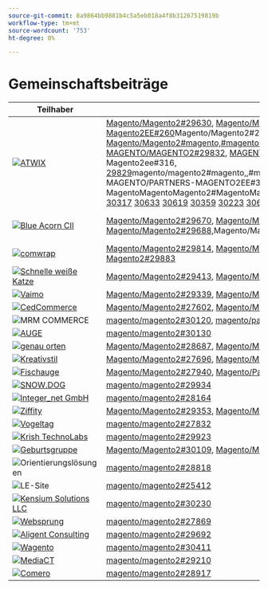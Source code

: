 ```yaml
---
source-git-commit: 8a9864bb9881b4c5a5eb018a4f8b31267519819b
workflow-type: tm+mt
source-wordcount: '753'
ht-degree: 0%

---
```

# Gemeinschaftsbeiträge

| Teilhaber | Pull-Anforderungen | Verwandte GitHub-Probleme |
| ------- | ------- | ------- |
| <a target="_blank" href="https://partners.magento.com/portal/directory/?query=Atwix"><img alt="ATWIX" src="https://avatars3.githubusercontent.com/t/2617739?s=400&v=4"></a> | [Magento/Magento2#29630](https://github.com/magento/magento2/pull/29630), [Magento/Magento2#29459](https://github.com/magento/magento2/pull/29459), [Magento/Magento2#29703](https://github.com/magento/magento2/pull/29703), [Magento/Magento2#29460](https://github.com/magento/magento2/pull/29460), [Magento/Magento2#29042](https://github.com/magento/magento2/pull/29042), [Magento/Magento2#29482](https://github.com/magento/magento2/pull/29482), [Magento/Magento2#28821](https://github.com/magento/magento2/pull/28821), [Magento/Partner-Magento2EE#260](https://github.com/magento/partners-magento2ee/pull/260)Magento/Magento2#29148[, ](https://github.com/magento/magento2/pull/29148)Magento/Magento2#29634[, Magento/Magento2#](https://github.com/magento/magento2/pull/29634), Magento/Magento2#[, Magento/Magento2#magento,#magentoMagento,#magentoMagentoMagentoMagento2,,#magentoMagentoMagentoMagentoMagentoMagentoMagentoMagentoMagentoMagentoMagentoMagentoMagentoMagentoMagentoMagentoMagentoMagentoMagentoMagento2, MAGENTO/MAGENTO2#29832](https://github.com/magento/magento2/pull/29832), [MAGENTO/PARTNER-MAGENTO2EE#264, MAGENTO/PARTNER-MAGENTO2EE#248,,,,MAGENTO/PARTNER-MAGENTO2EE#1688,,29830](https://github.com/magento/magento2/pull/29830)MAGENTO/MAGENTO2#MAGENTO20000, MAGENTO/MAGENENTO2 Magento/Partners-Magento2ee#316[, 29829](https://github.com/magento/magento2/pull/29829)magento/magento2#magento,,#magento,#magento,#magento,,#magento,,#magento,#max2,,magentoMagentoMagentoMagentoMagentoMagentoMagentoMagentoMagentoMagentoMagentoMagentoMagentoMagentoMagentoMagentoMagento2, MAGENTO/PARTNERS-MAGENTO2EE#349[, 29828](https://github.com/magento/magento2/pull/29828)MAGENTO/MAGENENTO2#PARTNERS, MAGENTO/MAGENENTO2EE#346,,,MAGENENTO/MAGENENTO2#MAGENENTO[,MAGENENTO/MAGENENTO2MAGENENTO toMagento2#29821](https://github.com/magento/magento2/pull/29821), [Magento2#29820](https://github.com/magento/magento2/pull/29820), MagentoMagentoMagento2#MagentoMagento2#Magento,MagentoMagento2#[,,MagentoMagento/Magento2#29836](https://github.com/magento/magento2/pull/29836) [ 29831](https://github.com/magento/magento2/pull/29831) [ 29822](https://github.com/magento/magento2/pull/29822) [ 28653](https://github.com/magento/magento2/pull/28653) [ 27391](https://github.com/magento/magento2/pull/27391) [ 29833](https://github.com/magento/magento2/pull/29833) [ 29904](https://github.com/magento/magento2/pull/29904) [ ](https://github.com/magento/partners-magento2ee/pull/264) [ ](https://github.com/magento/partners-magento2ee/pull/248) [ ](https://github.com/magento/partners-magento2ee/pull/168) [ 29929](https://github.com/magento/magento2/pull/29929) [ 29962](https://github.com/magento/magento2/pull/29962) [ ](https://github.com/magento/partners-magento2ee/pull/329) [ 29931](https://github.com/magento/magento2/pull/29931) [ ](https://github.com/magento/partners-magento2ee/pull/316) [ 29835](https://github.com/magento/magento2/pull/29835) [ 29834](https://github.com/magento/magento2/pull/29834) [ 30081](https://github.com/magento/magento2/pull/30081) [ 30030](https://github.com/magento/magento2/pull/30030) [ 29827](https://github.com/magento/magento2/pull/29827) [ 30049](https://github.com/magento/magento2/pull/30049) [ 30217](https://github.com/magento/magento2/pull/30217) [ 27939](https://github.com/magento/magento2/pull/27939) [ ](https://github.com/magento/partners-magento2ee/pull/279) [ 30222](https://github.com/magento/magento2/pull/30222) [ ](https://github.com/magento/partners-magento2ee/pull/349) [ 29868](https://github.com/magento/magento2/pull/29868) [ ](https://github.com/magento/partners-magento2ee/pull/346) [ 30079](https://github.com/magento/magento2/pull/30079) [ 30317](https://github.com/magento/magento2/pull/30317) [ 30633](https://github.com/magento/magento2/pull/30633) [ 30619](https://github.com/magento/magento2/pull/30619) [ 30359](https://github.com/magento/magento2/pull/30359) [ 30223](https://github.com/magento/magento2/pull/30223) [ 30630](https://github.com/magento/magento2/pull/30630) [ 29675](https://github.com/magento/magento2/pull/29675) [ 30777](https://github.com/magento/magento2/pull/30777) [ 30528](https://github.com/magento/magento2/pull/30528) [ 30525](https://github.com/magento/magento2/pull/30525) [ 30779](https://github.com/magento/magento2/pull/30779) [ 30529](https://github.com/magento/magento2/pull/30529) [ 30694](https://github.com/magento/magento2/pull/30694) [ ](https://github.com/magento/partners-magento2ee/pull/400) [ ](https://github.com/magento/partners-magento2ee/pull/401),,,MagentoMagento400000,,.Magento-Magento-Magento-Magento401 | [Magento/Magento2#29649](https://github.com/magento/magento2/issues/29649), [Magento/Magento2#29712](https://github.com/magento/magento2/issues/29712), [Magento/Magento2#29501](https://github.com/magento/magento2/issues/29501), [Magento/Magento2#29145](https://github.com/magento/magento2/issues/29145), [Magento/Magento2#29500](https://github.com/magento/magento2/issues/29500), [Magento/Magento2#28520](https://github.com/magento/magento2/issues/28520), [Magento/Magento2#28558](https://github.com/magento/magento2/issues/28558),Magento/Magento2#29648[,Magento/Magento2#29843](https://github.com/magento/magento2/issues/29648),Magento/Magento2#29845[,Magento/Magento2#](https://github.com/magento/magento2/issues/29843), Magento/Magento2#[, ](https://github.com/magento/magento2/issues/29845)magento/magento2#magento, [magento/magento2#magento,magento/magento2#magento,,,,magento/magento2#magento,#magento/magento,#magento,#magento,#magento,#magento,#magento,#magento2,,,,#magento-magento2,,,#magentoMagento2, Magento/Magento2#29846](https://github.com/magento/magento2/issues/29846), Magento/Magento2#[, Magento/Magento2#magento,#magentoMagento,#magentoMagentoMagentoMagento2,,#magentoMagentoMagentoMagentoMagentoMagentoMagentoMagentoMagentoMagentoMagentoMagentoMagentoMagentoMagentoMagentoMagentoMagentoMagentoMagento2, Magento/Magento2#29847](https://github.com/magento/magento2/issues/29847), [magento/magento2#29824](https://github.com/magento/magento2/issues/29824), magento/magento2#magento,magento/magento2#magento,magento/magento2#max,,magento/magento2#max, [magento/partners-magento2ee#29823](https://github.com/magento/magento2/issues/29823), [magento/partners-magento2ee#41029841](https://github.com/magento/magento2/issues/29841) [ 29844](https://github.com/magento/magento2/issues/29844) [ 29825](https://github.com/magento/magento2/issues/29825) [ 29531](https://github.com/magento/magento2/issues/29531) [ 29601](https://github.com/magento/magento2/issues/29601) [ 29839](https://github.com/magento/magento2/issues/29839) [ 28551](https://github.com/magento/partners-magento2ee/issues/28551) [ 29940](https://github.com/magento/magento2/issues/29940) [ 29982](https://github.com/magento/magento2/issues/29982) [ 29941](https://github.com/magento/magento2/issues/29941) [ 29842](https://github.com/magento/magento2/issues/29842) [ 29838](https://github.com/magento/magento2/issues/29838) [ 30103](https://github.com/magento/magento2/issues/30103) [ 30032](https://github.com/magento/magento2/issues/30032) [ 29848](https://github.com/magento/magento2/issues/29848) [ 30058](https://github.com/magento/magento2/issues/30058) [ 30031](https://github.com/magento/magento2/issues/30031) [ 30061](https://github.com/magento/magento2/issues/30061) [ 30561](https://github.com/magento/magento2/issues/30561) [ 30469](https://github.com/magento/magento2/issues/30469) [ 30468](https://github.com/magento/magento2/issues/30468) [ 30372](https://github.com/magento/magento2/issues/30372) [ 30683](https://github.com/magento/magento2/issues/30683) [ 30624](https://github.com/magento/magento2/issues/30624) [ 29168](https://github.com/magento/magento2/issues/29168) [ 30783](https://github.com/magento/magento2/issues/30783) [ 30916](https://github.com/magento/magento2/issues/30916) [ 30917](https://github.com/magento/magento2/issues/30917) [ 30782](https://github.com/magento/magento2/issues/30782) [ 30926](https://github.com/magento/magento2/issues/30926) [ 30625](https://github.com/magento/magento2/issues/30625) [ 30474](https://github.com/magento/partners-magento2ee/issues/30474) [ ](https://github.com/magento/partners-magento2ee/issues/410) |
| <a target="_blank" href="https://solutionpartners.adobe.com/s/directory/detail/blue+acorn+ici"><img alt="Blue Acorn CII" src="https://avatars0.githubusercontent.com/t/2916141?s=400&v=4"></a> | [Magento/Magento2#29670](https://github.com/magento/magento2/pull/29670), [Magento/Magento2#29669](https://github.com/magento/magento2/pull/29669), [Magento/Magento2#29564](https://github.com/magento/magento2/pull/29564), [Magento/Magento2#27494](https://github.com/magento/magento2/pull/27494), [Magento/Magento2#29269](https://github.com/magento/magento2/pull/29269), [Magento/Magento2#27609](https://github.com/magento/magento2/pull/27609), [Magento/Magento2#29688](https://github.com/magento/magento2/pull/29688),Magento/Magento2#29081[,Magento/Magento2#28379](https://github.com/magento/magento2/pull/29081),Magento/Magento2#29722[,Magento/Magento2#](https://github.com/magento/magento2/pull/28379), [magento/magento2#](https://github.com/magento/magento2/pull/29722), [magento/magento2#27077](https://github.com/magento/magento2/pull/27077) [ 30318](https://github.com/magento/magento2/pull/30318) [ 30010](https://github.com/magento/magento2/pull/30010) | [Magento/Magento2#29672](https://github.com/magento/magento2/issues/29672), [Magento/Magento2#29673](https://github.com/magento/magento2/issues/29673), [Magento/Magento2#29679](https://github.com/magento/magento2/issues/29679), [Magento/Magento2#29537](https://github.com/magento/magento2/issues/29537), [Magento/Magento2#25595](https://github.com/magento/magento2/issues/25595), [Magento/Magento2#29689](https://github.com/magento/magento2/issues/29689), [Magento/Magento2#28154](https://github.com/magento/magento2/issues/28154),Magento/Magento2#28428[,Magento/Magento2#27397](https://github.com/magento/magento2/issues/28428),Magento/Magento2#29729[,Magento/Magento2#](https://github.com/magento/magento2/issues/27397), [magento/magento2#](https://github.com/magento/magento2/issues/29729), [magento/magento2#29558](https://github.com/magento/magento2/issues/29558), [magento/magento2#25110](https://github.com/magento/magento2/issues/25110), [magento/magento2#25886](https://github.com/magento/magento2/issues/25886),magento/magento2#[ 28286](https://github.com/magento/magento2/issues/28286) [ 30009](https://github.com/magento/magento2/issues/30009) |
| <a target="_blank" href="https://partners.magento.com/portal/directory/?query=Comwrap"><img alt="comwrap" src="https://avatars3.githubusercontent.com/t/2637428?s=400&v=4"></a> | [Magento/Magento2#29814](https://github.com/magento/magento2/pull/29814), [Magento/Magento2#29751](https://github.com/magento/magento2/pull/29751), [Magento/Partners-Magento2EE#337](https://github.com/magento/partners-magento2ee/pull/337), [Magento/Partners-Magento2EE#328](https://github.com/magento/partners-magento2ee/pull/328), [Magento/Partners-Magento2EE#319](https://github.com/magento/partners-magento2ee/pull/319), [Magento/Magento2#30118](https://github.com/magento/magento2/pull/30118), [Magento/Magento2#30019](https://github.com/magento/magento2/pull/30019), [Magento/Magento2#29998](https://github.com/magento/magento2/pull/29998), [Magento2#29883](https://github.com/magento/magento2/pull/29883) | [Magento/Magento2#29718](https://github.com/magento/magento2/issues/29718), [Magento/Magento2#29372](https://github.com/magento/magento2/issues/29372), [Magento/Magento2#29927](https://github.com/magento/magento2/issues/29927), [Magento/Magento2#29930](https://github.com/magento/magento2/issues/29930), [Magento/Magento2#29926](https://github.com/magento/magento2/issues/29926), [Magento/Magento2#29880](https://github.com/magento/magento2/issues/29880) |
| <a target="_blank" href="https://solutionpartners.adobe.com/s/directory/detail/fast+white+cat"><img alt="Schnelle weiße Katze" src="https://avatars0.githubusercontent.com/t/3579504?s=400&v=4"></a> | [Magento/Magento2#29413](https://github.com/magento/magento2/pull/29413), [Magento/Magento2#28163](https://github.com/magento/magento2/pull/28163), [Magento/Magento2#30320](https://github.com/magento/magento2/pull/30320), [Magento/Magento2#30355](https://github.com/magento/magento2/pull/30355), [Magento/Magento2#28157](https://github.com/magento/magento2/pull/28157), [Magento/Magento2#30114](https://github.com/magento/magento2/pull/30114) | [Magento/Magento2#24060](https://github.com/magento/magento2/issues/24060), [Magento/Magento2#13401](https://github.com/magento/magento2/issues/13401), [Magento/Magento2#11175](https://github.com/magento/magento2/issues/11175), [Magento/Magento2#30296](https://github.com/magento/magento2/issues/30296), [Magento/Magento2#22503](https://github.com/magento/magento2/issues/22503), [Magento/Magento2#24091](https://github.com/magento/magento2/issues/24091), [Magento/Magento2#30073](https://github.com/magento/magento2/issues/30073) |
| <a target="_blank" href="https://partners.magento.com/portal/directory/?query=Vaimo"><img alt="Vaimo" src="https://avatars0.githubusercontent.com/t/2617778?s=400&v=4"></a> | [Magento/Magento2#29339](https://github.com/magento/magento2/pull/29339), [Magento/Magento2#28676](https://github.com/magento/magento2/pull/28676), [Magento/Magento2#29885](https://github.com/magento/magento2/pull/29885) | [Magento/Magento2#28633](https://github.com/magento/magento2/issues/28633), [Magento/Magento2#29890](https://github.com/magento/magento2/issues/29890) |
| <a target="_blank" href="https://partners.magento.com/portal/directory/?query=Cedcommerce"><img alt="CedCommerce" src="https://avatars2.githubusercontent.com/t/3028824?s=400&v=4"></a> | [Magento/Magento2#27602](https://github.com/magento/magento2/pull/27602), [Magento/Magento2#30400](https://github.com/magento/magento2/pull/30400), [Magento/Magento2#30391](https://github.com/magento/magento2/pull/30391) | [Magento/Magento2#27350](https://github.com/magento/magento2/issues/27350), [Magento/Magento2#30361](https://github.com/magento/magento2/issues/30361), [Magento/Magento2#30362](https://github.com/magento/magento2/issues/30362), [Magento/Magento2#30255](https://github.com/magento/magento2/issues/30255) |
| <img alt="MRM COMMERCE" src="https://avatars0.githubusercontent.com/t/3714179?s=400&v=4"></a> | [magento/magento2#30120](https://github.com/magento/magento2/pull/30120), [magento/partners-magento2ee#175](https://github.com/magento/partners-magento2ee/pull/175) | [magento/magento2#30133](https://github.com/magento/magento2/issues/30133), [magento/partners-magento2ee#26943](https://github.com/magento/partners-magento2ee/issues/26943) |
| <a target="_blank" href="https://partners.magento.com/portal/directory/?query=EY"><img alt="AUGE" src="https://avatars1.githubusercontent.com/t/3415735?s=400&v=4"></a> | [magento/magento2#30130](https://github.com/magento/magento2/pull/30130) |  |
| <a target="_blank" href="https://partners.magento.com/portal/directory/?query=Pinpoint"><img alt="genau orten" src="https://avatars1.githubusercontent.com/t/2617766?s=400&v=4"></a> | [Magento/Magento2#28687](https://github.com/magento/magento2/pull/28687), [Magento/Magento2#28663](https://github.com/magento/magento2/pull/28663), [Magento/Magento2#28491](https://github.com/magento/magento2/pull/28491) | [Magento/Magento2#8538](https://github.com/magento/magento2/issues/8538), [Magento/Magento2#28479](https://github.com/magento/magento2/issues/28479), [Magento/Magento2#28186](https://github.com/magento/magento2/issues/28186) |
| <a target="_blank" href="https://partners.magento.com/portal/directory/?query=creativestyle"><img alt="Kreativstil" src="https://avatars1.githubusercontent.com/t/3230856?s=400&v=4"></a> | [Magento/Magento2#27696](https://github.com/magento/magento2/pull/27696), [Magento/Magento2#25405](https://github.com/magento/magento2/pull/25405) | [Magento/Magento2#29553](https://github.com/magento/magento2/issues/29553), [Magento/Magento2#25399](https://github.com/magento/magento2/issues/25399) |
| <a target="_blank" href="https://partners.magento.com/portal/directory/?query=Fisheye"><img alt="Fischauge" src="https://avatars1.githubusercontent.com/t/3171724?s=400&v=4"></a> | [Magento/Magento2#27940](https://github.com/magento/magento2/pull/27940), [Magento/Partners-Magento2EE#267](https://github.com/magento/partners-magento2ee/pull/267), [Magento/Magento2#28216](https://github.com/magento/magento2/pull/28216) | [Magento/Magento2#29555](https://github.com/magento/magento2/issues/29555), [Magento/Magento2#13440](https://github.com/magento/magento2/issues/13440) |
| <a target="_blank" href="https://partners.magento.com/portal/directory/?query=SNOW.DOG"><img alt="SNOW.DOG" src="https://avatars1.githubusercontent.com/t/2617771?s=400&v=4"></a> | [magento/magento2#29934](https://github.com/magento/magento2/pull/29934) | [magento/magento2#29933](https://github.com/magento/magento2/issues/29933) |
| <a target="_blank" href="https://solutionpartners.adobe.com/s/directory/detail/integer_net+gmbh"><img alt="Integer_net GmbH" src="https://avatars0.githubusercontent.com/t/3161792?s=400&v=4"></a> | [magento/magento2#28164](https://github.com/magento/magento2/pull/28164) | [magento/magento2#29585](https://github.com/magento/magento2/issues/29585) |
| <a target="_blank" href="https://partners.magento.com/portal/directory/?query=Ziffity"><img alt="Ziffity" src="https://avatars1.githubusercontent.com/t/3432500?s=400&v=4"></a> | [Magento/Magento2#29353](https://github.com/magento/magento2/pull/29353), [Magento/Magento2#27896](https://github.com/magento/magento2/pull/27896), [Magento/Magento2#28349](https://github.com/magento/magento2/pull/28349) | [Magento/Magento2#29194](https://github.com/magento/magento2/issues/29194), [Magento/Magento2#29098](https://github.com/magento/magento2/issues/29098) |
| <a target="_blank" href="https://solutionpartners.adobe.com/s/directory/detail/bluebird+day"><img alt="Vogeltag" src="https://avatars3.githubusercontent.com/t/3537205?s=400&v=4"></a> | [magento/magento2#27832](https://github.com/magento/magento2/pull/27832) | [Magento/Magento2#11998](https://github.com/magento/magento2/issues/11998), [Magento/Magento2#27500](https://github.com/magento/magento2/issues/27500) |
| <a target="_blank" href="https://solutionpartners.adobe.com/s/directory/detail/krish+technolabs"><img alt="Krish TechnoLabs" src="https://avatars0.githubusercontent.com/t/2849637?s=400&v=4"></a> | [magento/magento2#29923](https://github.com/magento/magento2/pull/29923) | [magento/magento2#29920](https://github.com/magento/magento2/issues/29920) |
| <a target="_blank" href="https://solutionpartners.adobe.com/s/directory/detail/born+group"><img alt="Geburtsgruppe" src="https://avatars1.githubusercontent.com/t/3879151?s=400&v=4"></a> | [Magento/Magento2#30109](https://github.com/magento/magento2/pull/30109), [Magento/Magento2#30421](https://github.com/magento/magento2/pull/30421) | [magento/magento2#30125](https://github.com/magento/magento2/issues/30125) |
| <img alt="Orientierungslösungen" src="https://avatars2.githubusercontent.com/t/3888698?s=400&v=4"></a> | [magento/magento2#28818](https://github.com/magento/magento2/pull/28818) | [magento/magento2#29546](https://github.com/magento/magento2/issues/29546) |
| <img alt="LE-Site" src="https://avatars3.githubusercontent.com/t/3649033?s=400&v=4"></a> | [magento/magento2#25412](https://github.com/magento/magento2/pull/25412) | [magento/magento2#25411](https://github.com/magento/magento2/issues/25411) |
| <a target="_blank" href="https://solutionpartners.adobe.com/s/directory/detail/kensium"><img alt="Kensium Solutions LLC" src="https://avatars2.githubusercontent.com/t/3158707?s=400&v=4"></a> | [magento/magento2#30230](https://github.com/magento/magento2/pull/30230) | [magento/magento2#30179](https://github.com/magento/magento2/issues/30179) |
| <a target="_blank" href="https://partners.magento.com/portal/directory/?query=Webjump"><img alt="Websprung" src="https://avatars3.githubusercontent.com/t/2849617?s=400&v=4"></a> | [magento/magento2#27869](https://github.com/magento/magento2/pull/27869) | [magento/magento2#27866](https://github.com/magento/magento2/issues/27866) |
| <a target="_blank" href="https://solutionpartners.adobe.com/s/directory/detail/aligent+consulting"><img alt="Aligent Consulting" src="https://avatars3.githubusercontent.com/t/2686050?s=400&v=4"></a> | [magento/magento2#29692](https://github.com/magento/magento2/pull/29692) | [magento/magento2#30243](https://github.com/magento/magento2/issues/30243) |
| <a target="_blank" href="https://partners.magento.com/portal/directory/?query=Wagento"><img alt="Wagento" src="https://avatars0.githubusercontent.com/t/2617781?s=400&v=4"></a> | [magento/magento2#30411](https://github.com/magento/magento2/pull/30411) | [magento/magento2#30408](https://github.com/magento/magento2/issues/30408) |
| <a target="_blank" href="https://partners.magento.com/portal/directory/?query=MediaCT"><img alt="MediaCT" src="https://avatars3.githubusercontent.com/t/2617762?s=400&v=4"></a> | [magento/magento2#29210](https://github.com/magento/magento2/pull/29210) | [magento/magento2#29515](https://github.com/magento/magento2/issues/29515) |
| <a target="_blank" href="https://partners.magento.com/portal/directory/?query=eComero"><img alt="Comero" src="https://avatars0.githubusercontent.com/t/3942626?s=400&v=4"></a> | [magento/magento2#28917](https://github.com/magento/magento2/pull/28917) | [magento/magento2#29656](https://github.com/magento/magento2/issues/29656) |

